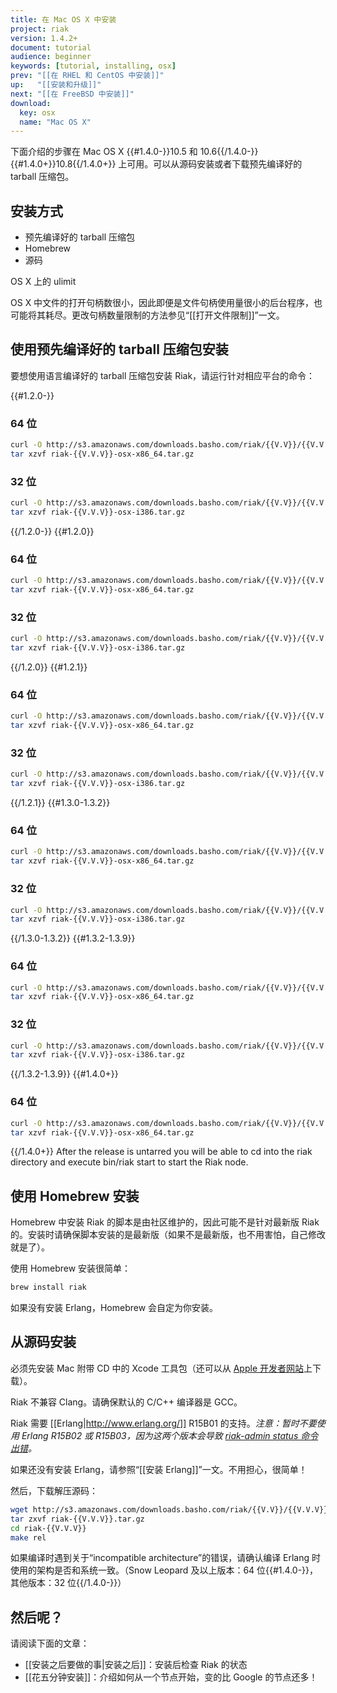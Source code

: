 ```yaml
---
title: 在 Mac OS X 中安装
project: riak
version: 1.4.2+
document: tutorial
audience: beginner
keywords: [tutorial, installing, osx]
prev: "[[在 RHEL 和 CentOS 中安装]]"
up:   "[[安装和升级]]"
next: "[[在 FreeBSD 中安装]]"
download:
  key: osx
  name: "Mac OS X"
---
```


下面介绍的步骤在 Mac OS X {{#1.4.0-}}10.5 和 10.6{{/1.4.0-}}{{#1.4.0+}}10.8{{/1.4.0+}} 上可用。可以从源码安装或者下载预先编译好的 tarball 压缩包。

## 安装方式

* 预先编译好的 tarball 压缩包
* Homebrew
* 源码

<div class="note">
<div class="title">OS X 上的 ulimit</div>

OS X 中文件的打开句柄数很小，因此即便是文件句柄使用量很小的后台程序，也可能将其耗尽。更改句柄数量限制的方法参见“[[打开文件限制]]”一文。
</div>

## 使用预先编译好的 tarball 压缩包安装

要想使用语言编译好的 tarball 压缩包安装 Riak，请运行针对相应平台的命令：

{{#1.2.0-}}

### 64 位

```bash
curl -O http://s3.amazonaws.com/downloads.basho.com/riak/{{V.V}}/{{V.V.V}}/riak-{{V.V}}-osx-x86_64.tar.gz
tar xzvf riak-{{V.V.V}}-osx-x86_64.tar.gz
```

### 32 位

```bash
curl -O http://s3.amazonaws.com/downloads.basho.com/riak/{{V.V}}/{{V.V.V}}/riak-{{V.V.V}}-osx-i386.tar.gz
tar xzvf riak-{{V.V.V}}-osx-i386.tar.gz
```

{{/1.2.0-}}
{{#1.2.0}}

### 64 位

```bash
curl -O http://s3.amazonaws.com/downloads.basho.com/riak/{{V.V}}/{{V.V.V}}/osx/10.4/riak-{{V.V.V}}-osx-x86_64.tar.gz
tar xzvf riak-{{V.V.V}}-osx-x86_64.tar.gz
```

### 32 位

```bash
curl -O http://s3.amazonaws.com/downloads.basho.com/riak/{{V.V}}/{{V.V.V}}/osx/10.4/riak-{{V.V.V}}-osx-i386.tar.gz
tar xzvf riak-{{V.V.V}}-osx-i386.tar.gz
```

{{/1.2.0}}
{{#1.2.1}}

### 64 位

```bash
curl -O http://s3.amazonaws.com/downloads.basho.com/riak/{{V.V}}/{{V.V.V}}/osx/10.4/riak-{{V.V.V}}-osx-x86_64.tar.gz
tar xzvf riak-{{V.V.V}}-osx-x86_64.tar.gz
```

### 32 位

```bash
curl -O http://s3.amazonaws.com/downloads.basho.com/riak/{{V.V}}/{{V.V.V}}/osx/10.4/riak-{{V.V.V}}-osx-i386.tar.gz
tar xzvf riak-{{V.V.V}}-osx-i386.tar.gz
```

{{/1.2.1}}
{{#1.3.0-1.3.2}}

### 64 位

```bash
curl -O http://s3.amazonaws.com/downloads.basho.com/riak/{{V.V}}/{{V.V.V}}/osx/10.6/riak-{{V.V.V}}-osx-x86_64.tar.gz
tar xzvf riak-{{V.V.V}}-osx-x86_64.tar.gz
```

### 32 位

```bash
curl -O http://s3.amazonaws.com/downloads.basho.com/riak/{{V.V}}/{{V.V.V}}/osx/10.6/riak-{{V.V.V}}-osx-i386.tar.gz
tar xzvf riak-{{V.V.V}}-osx-i386.tar.gz
```

{{/1.3.0-1.3.2}}
{{#1.3.2-1.3.9}}

### 64 位

```bash
curl -O http://s3.amazonaws.com/downloads.basho.com/riak/{{V.V}}/{{V.V.V}}/osx/10.8/riak-{{V.V.V}}-osx-x86_64.tar.gz
tar xzvf riak-{{V.V.V}}-osx-x86_64.tar.gz
```

### 32 位

```bash
curl -O http://s3.amazonaws.com/downloads.basho.com/riak/{{V.V}}/{{V.V.V}}/osx/10.8/riak-{{V.V.V}}-osx-i386.tar.gz
tar xzvf riak-{{V.V.V}}-osx-i386.tar.gz
```

{{/1.3.2-1.3.9}}
{{#1.4.0+}}

### 64 位

```bash
curl -O http://s3.amazonaws.com/downloads.basho.com/riak/{{V.V}}/{{V.V.V}}/osx/10.8/riak-{{V.V.V}}-OSX-x86_64.tar.gz
tar xzvf riak-{{V.V.V}}-osx-x86_64.tar.gz
```

{{/1.4.0+}}
After the release is untarred you will be able to cd into the riak directory and execute bin/riak start to start the Riak node.

## 使用 Homebrew 安装

<div class="note">Homebrew 中安装 Riak 的脚本是由社区维护的，因此可能不是针对最新版 Riak 的。安装时请确保脚本安装的是最新版（如果不是最新版，也不用害怕，自己修改就是了）。</div>

使用 Homebrew 安装很简单：

```bash
brew install riak
```

如果没有安装 Erlang，Homebrew 会自定为你安装。

## 从源码安装

必须先安装 Mac 附带 CD 中的 Xcode 工具包（还可以从 [Apple 开发者网站](http://developer.apple.com/)上下载）。

<div class="note">Riak 不兼容 Clang。请确保默认的 C/C++ 编译器是 GCC。</div>

Riak 需要 [[Erlang|http://www.erlang.org/]] R15B01 的支持。*注意：暂时不要使用 Erlang R15B02 或 R15B03，因为这两个版本会导致 [riak-admin status 命令出错](https://github.com/basho/riak/issues/227)。*

如果还没有安装 Erlang，请参照“[[安装 Erlang]]”一文。不用担心，很简单！

然后，下载解压源码：

```bash
wget http://s3.amazonaws.com/downloads.basho.com/riak/{{V.V}}/{{V.V.V}}/riak-{{V.V.V}}.tar.gz
tar zxvf riak-{{V.V.V}}.tar.gz
cd riak-{{V.V.V}}
make rel
```

如果编译时遇到关于“incompatible architecture”的错误，请确认编译 Erlang 时使用的架构是否和系统一致。（Snow Leopard 及以上版本：64 位{{#1.4.0-}}，其他版本：32 位{{/1.4.0-}}）

## 然后呢？

请阅读下面的文章：

-   [[安装之后要做的事|安装之后]]：安装后检查 Riak 的状态
-   [[花五分钟安装]]：介绍如何从一个节点开始，变的比 Google 的节点还多！
